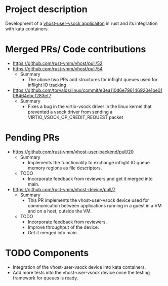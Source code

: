 # Project description

Development of a [vhost-user-vsock applicaiton](https://wiki.qemu.org/Google_Summer_of_Code_2021#vhost-user-vsock_application) in rust and its integration with kata containers.

# Merged PRs/ Code contributions

- https://github.com/rust-vmm/vhost/pull/52
- https://github.com/rust-vmm/vhost/pull/54
  - Summary
    - The above two PRs add structures for inflight queues used for inflight IO tracking  
- https://github.com/torvalds/linux/commit/e3ea110d6e796146920e1be0108464ebcf283ef7
  - Summary
    - Fixes a bug in the virtio-vsock driver in the linux kernel that prevented a vsock driver from sending a VIRTIO_VSOCK_OP_CREDIT_REQUEST packet 

# Pending PRs

- https://github.com/rust-vmm/vhost-user-backend/pull/20
  - Summary
    - Implements the functionality to exchange inflight IO queue memory regions as file descriptors.
  - TODO
    - Incorporate feedback from reviewers and get it merged into main.
- https://github.com/rust-vmm/vhost-device/pull/7
  - Summary
    - This PR implements the vhost-user-vsock device used for communication between applications running in a guest in a VM and on a host, outside the VM.
  - TODO
    - Incorporate feedback from reviewers.
    - Improve throughput of the device.
    - Get it merged into main.

# TODO Components

- Integration of the vhost-user-vsock device into kata containers.
- Add more tests into the vhost-user-vsock device once the testing framework for queues is ready.
